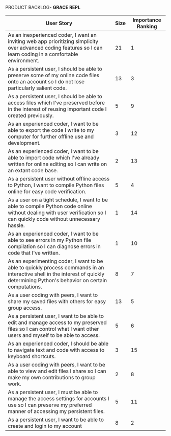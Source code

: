 PRODUCT BACKLOG- **GRACE REPL**

| User Story | Size | Importance Ranking |
| --- | --- | --- |
|As an inexperienced coder, I want an inviting web app prioritizing simplicity over advanced coding features so I can learn coding in a comfortable environment. | 21 | 1 |
| As a persistent user, I should be able to preserve some of my online code files onto an account so I do not lose particularly salient code. | 13 | 3 |
| As a persistent user, I should be able to access files which I've preserved before in the interest of reusing important code I created previously. | 5 | 9 |
| As an experienced coder, I want to be able to export the code I write to my computer for further offline use and development. | 3 | 12 |
| As an experienced coder, I want to be able to import code which I've already written for online editing so I can write on an extant code base. | 2 | 13 |
| As a persistent user without offline access to Python, I want to compile Python files online for easy code verification. | 5 | 4 |
| As a user on a tight schedule, I want to be able to compile Python code online without dealing with user verification so I can quickly code without unnecessary hassle. | 1 | 14 |
| As an experienced coder, I want to be able to see errors in my Python file compilation so I can diagnose errors in code that I've written. | 1 | 10 |
| As an experimenting coder, I want to be able to quickly process commands in an interactive shell in the interest of quickly determining Python's behavior on certain computations. | 8 | 7 |
| As a user coding with peers, I want to share my saved files with others for easy group access. | 13 | 5 |
| As a persistent user, I want to be able to edit and manage access to my preserved files so I can control what I want other users and myself to be able to access. | 5 | 6 |
| As an experienced coder, I should be able to navigate text and code with access to keyboard shortcuts. | 3 | 15 |
| As a user coding with peers, I want to be able to view and edit files I share so I can make my own contributions to group work. | 2 | 8 |
| As a persistent user, I must be able to manage the access settings for accounts I use so I can preserve my preferred manner of accessing my persistent files. | 5 | 11 |
| As a persistent user, I want to be able to create and login to my account | 8 | 2 |